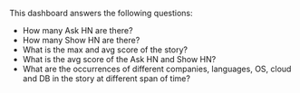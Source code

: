 This dashboard answers the following questions:

- How many Ask HN are there?
- How many Show HN are there?
- What is the max and avg score of the story?
- What is the avg score of the Ask HN and Show HN?
- What are the occurrences of different companies, languages, OS, cloud and DB in the story at different span of time?